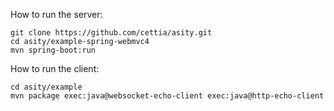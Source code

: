 How to run the server:

```shell
git clone https://github.com/cettia/asity.git
cd asity/example-spring-webmvc4
mvn spring-boot:run
```

How to run the client:

```shell
cd asity/example
mvn package exec:java@websocket-echo-client exec:java@http-echo-client
```
